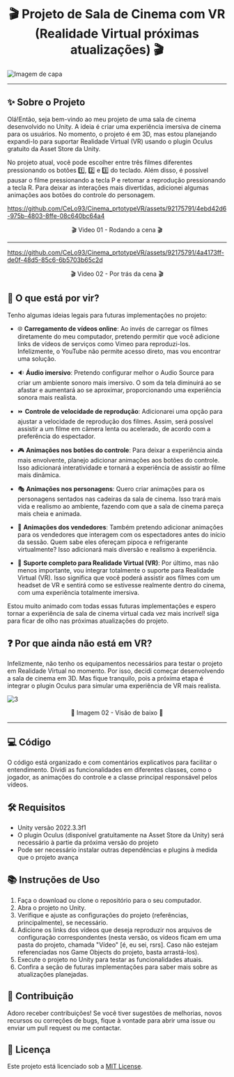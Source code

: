 <div align="center">

# 🎬 Projeto de Sala de Cinema com VR (Realidade Virtual próximas atualizações) 🎬

</div>


![Imagem de capa](https://github.com/CeLo93/Cinema_prtotypeVR/assets/92175791/15f94487-6653-41c7-9a01-04c027ec9ab1)


-------------

## ✨ Sobre o Projeto

Olá!Então, seja bem-vindo ao meu projeto de uma sala de cinema desenvolvido no Unity. A ideia é criar uma experiência imersiva de cinema para os usuários. No momento, o projeto é em 3D, mas estou planejando expandi-lo para suportar Realidade Virtual (VR) usando o plugin Oculus gratuito da Asset Store da Unity.

No projeto atual, você pode escolher entre três filmes diferentes pressionando os botões 1️⃣, 2️⃣ e 3️⃣ do teclado. Além disso, é possível pausar o filme pressionando a tecla P e retomar a reprodução pressionando a tecla R. Para deixar as interações mais divertidas, adicionei algumas animações aos botões do controle do personagem.



https://github.com/CeLo93/Cinema_prtotypeVR/assets/92175791/4ebd42d6-975b-4803-8ffe-08c640bc64a4
<div align="center">

 🎬 Video 01 - Rodando a cena 🎬

</div>

-------------


https://github.com/CeLo93/Cinema_prtotypeVR/assets/92175791/4a4173ff-de0f-48d5-85c6-6b5703b65c2d

<div align="center">

 🎬 Video 02 - Por trás da cena 🎬

</div>


## 🔮 O que está por vir?

Tenho algumas ideias legais para futuras implementações no projeto:

- 🌐 **Carregamento de vídeos online**: Ao invés de carregar os filmes diretamente do meu computador, pretendo permitir que você adicione links de vídeos de serviços como Vimeo para reproduzi-los. Infelizmente, o YouTube não permite acesso direto, mas vou encontrar uma solução.

- 🔉 **Áudio imersivo**: Pretendo configurar melhor o Audio Source para criar um ambiente sonoro mais imersivo. O som da tela diminuirá ao se afastar e aumentará ao se aproximar, proporcionando uma experiência sonora mais realista.

- ⏩ **Controle de velocidade de reprodução**: Adicionarei uma opção para ajustar a velocidade de reprodução dos filmes. Assim, será possível assistir a um filme em câmera lenta ou acelerado, de acordo com a preferência do espectador.

- 🎮 **Animações nos botões do controle**: Para deixar a experiência ainda mais envolvente, planejo adicionar animações aos botões do controle. Isso adicionará interatividade e tornará a experiência de assistir ao filme mais dinâmica.

- 🎭 **Animações nos personagens**: Quero criar animações para os personagens sentados nas cadeiras da sala de cinema. Isso trará mais vida e realismo ao ambiente, fazendo com que a sala de cinema pareça mais cheia e animada.

- 🍿 **Animações dos vendedores**: Também pretendo adicionar animações para os vendedores que interagem com os espectadores antes do início da sessão. Quem sabe eles ofereçam pipoca e refrigerante virtualmente? Isso adicionará mais diversão e realismo à experiência.

- 🚀 **Suporte completo para Realidade Virtual (VR)**: Por último, mas não menos importante, vou integrar totalmente o suporte para Realidade Virtual (VR). Isso significa que você poderá assistir aos filmes com um headset de VR e sentirá como se estivesse realmente dentro do cinema, com uma experiência totalmente imersiva.

Estou muito animado com todas essas futuras implementações e espero tornar a experiência de sala de cinema virtual cada vez mais incrível! siga para ficar de olho nas próximas atualizações do projeto.

## ❓ Por que ainda não está em VR?

Infelizmente, não tenho os equipamentos necessários para testar o projeto em Realidade Virtual no momento. Por isso, decidi começar desenvolvendo a sala de cinema em 3D. Mas fique tranquilo, pois a próxima etapa é integrar o plugin Oculus para simular uma experiência de VR mais realista.

![3](https://github.com/CeLo93/Cinema_prtotypeVR/assets/92175791/9286475d-cd5a-4bc4-8dfa-4aa50574f95f)
<div align="center">

 📸 Imagem 02 - Visão de baixo 📸

</div>

-------------

## 💻 Código

O código está organizado e com comentários explicativos para facilitar o entendimento. Dividi as funcionalidades em diferentes classes, como o jogador, as animações do controle e a classe principal responsável pelos vídeos.


## 🛠️ Requisitos

- Unity versão 2022.3.3f1
- O plugin Oculus (disponível gratuitamente na Asset Store da Unity) será necessário à partie da próxima versão do projeto
- Pode ser necessário instalar outras dependências e plugins à medida que o projeto avança

## 📚 Instruções de Uso

1. Faça o download ou clone o repositório para o seu computador.
2. Abra o projeto no Unity.
3. Verifique e ajuste as configurações do projeto (referências, principalmente), se necessário.
4. Adicione os links dos vídeos que deseja reproduzir nos arquivos de configuração correspondentes (nesta versão, os vídeos ficam em uma pasta do projeto, chamada "Vídeo" [é, eu sei, rsrs]. Caso não estejam referenciadas
nos Game Objects do projeto, basta arrastá-los).
5. Execute o projeto no Unity para testar as funcionalidades atuais.
6. Confira a seção de futuras implementações para saber mais sobre as atualizações planejadas.

## 👥 Contribuição

Adoro receber contribuições! Se você tiver sugestões de melhorias, novos recursos ou correções de bugs, fique à vontade para abrir uma issue ou enviar um pull request ou me contactar.

## 📄 Licença

Este projeto está licenciado sob a [MIT License](https://github.com/CeLo93/Cinema_prtotypeVR/blob/main/LICENSE).
